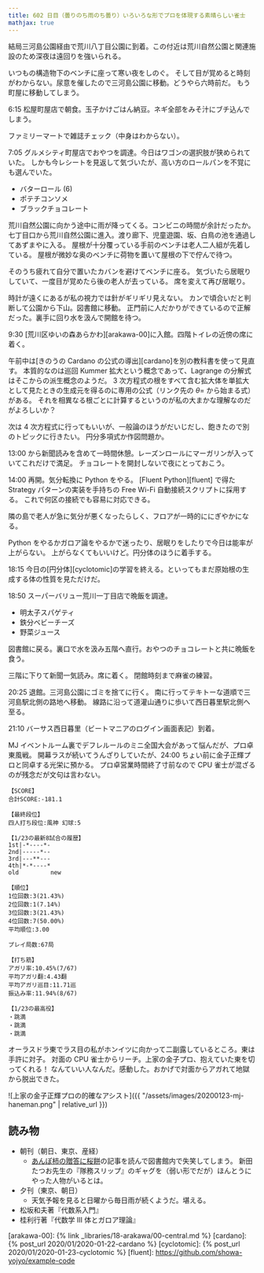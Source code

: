 ```yaml
---
title: 602 日目（曇りのち雨のち曇り）いろいろな形でプロを体現する素晴らしい雀士
mathjax: true
---
```


結局三河島公園経由で荒川八丁目公園に到着。この付近は荒川自然公園と関連施設のため深夜は遠回りを強いられる。

いつもの構造物下のベンチに座って寒い夜をしのぐ。
そして目が覚めると時刻がわからない。尿意を催したので三河島公園に移動。どうやら六時前だ。
もう町屋に移動してしまう。

6:15 松屋町屋店で朝食。玉子かけごはん納豆。ネギ全部をみそ汁にブチ込んでしまう。

ファミリーマートで雑誌チェック（中身はわからない）。

7:05 グルメシティ町屋店でおやつを調達。今日はワゴンの選択肢が狭められていた。
しかも今レシートを見返して気づいたが、高い方のロールパンを不覚にも選んでいた。

* バターロール (6)
* ポテチコンソメ
* ブラックチョコレート

荒川自然公園に向かう途中に雨が降ってくる。コンビニの時間が余計だったか。
七丁目口から荒川自然公園に進入。渡り廊下、児童遊園、坂、白鳥の池を通過してあずまやに入る。
屋根が十分覆っている手前のベンチは老人二人組が先着している。
屋根が微妙な奥のベンチに荷物を置いて屋根の下で佇んで待つ。

そのうち疲れて自分で置いたカバンを避けてベンチに座る。
気づいたら居眠りしていて、一度目が覚めたら後の老人が去っている。
席を変えて再び居眠り。

時計が遠くにあるが私の視力では針がギリギリ見えない。
カンで頃合いだと判断して公園から下山。図書館に移動。
正門前に人だかりができているので正解だった。裏手に回り水を汲んで開館を待つ。

9:30 [荒川区ゆいの森あらかわ][arakawa-00]に入館。四階トイレの近傍の席に着く。

午前中は[きのうの Cardano の公式の導出][cardano]を別の教科書を使って見直す。
本質的なのは巡回 Kummer 拡大という概念であって、Lagrange の分解式はそこからの派生概念のようだ。
3 次方程式の根をすべて含む拡大体を単拡大として見たときの生成元を得るのに専用の公式（リンク先の ${\theta =}$ から始まる式）がある。
それを相異なる根ごとに計算するというのが私の大まかな理解なのだがよろしいか？

次は 4 次方程式に行ってもいいが、一般論のほうがだいじだし、飽きたので別のトピックに行きたい。
円分多項式か作図問題か。

13:00 から新聞読みを含めて一時間休憩。レーズンロールにマーガリンが入っていてこれだけで満足。
チョコレートを開封しないで夜にとっておこう。

14:00 再開。気分転換に Python をやる。
[Fluent Python][fluent] で得た Strategy パターンの実装を手持ちの Free Wi-Fi 自動接続スクリプトに採用する。
これで何区の接続でも容易に対応できる。

隣の島で老人が急に気分が悪くなったらしく、フロアが一時的ににぎやかになる。

Python をやるかガロア論をやるかで迷ったり、居眠りをしたりで今日は能率が上がらない。
上がらなくてもいいけど。円分体のほうに着手する。

18:15 今日の[円分体][cyclotomic]の学習を終える。といってもまだ原始根の生成する体の性質を見ただけだ。

18:50 スーパーバリュー荒川一丁目店で晩飯を調達。

* 明太子スパゲティ
* 鉄分ベビーチーズ
* 野菜ジュース

図書館に戻る。裏口で水を汲み五階へ直行。おやつのチョコレートと共に晩飯を食う。

三階に下りて新聞一気読み。席に着く。
閉館時刻まで麻雀の練習。

20:25 退館。三河島公園にゴミを捨てに行く。
南に行ってテキトーな道順で三河島駅北側の路地へ移動。
線路に沿って道灌山通りに歩いて西日暮里駅北側へ至る。

21:10 バーサス西日暮里（ビートマニアのログイン画面表記）到着。

MJ イベントルーム裏でデフレルールのミニ全国大会があって悩んだが、プロ卓東風戦。
開幕ラスが続いてうんざりしていたが、24:00 ちょい前に金子正輝プロと同卓する光栄に預かる。
プロ卓営業時間終了寸前なので CPU 雀士が混ざるのが残念だが文句は言わない。

```text
【SCORE】
合計SCORE:-181.1

【最終段位】
四人打ち段位:風神 幻球:5

【1/23の最新8試合の履歴】
1st|-*----*-
2nd|-----*--
3rd|---**---
4th|*-*----*
old         new

【順位】
1位回数:3(21.43%)
2位回数:1(7.14%)
3位回数:3(21.43%)
4位回数:7(50.00%)
平均順位:3.00

プレイ局数:67局

【打ち筋】
アガリ率:10.45%(7/67)
平均アガリ翻:4.43翻
平均アガリ巡目:11.71巡
振込み率:11.94%(8/67)

【1/23の最高役】
・跳満
・跳満
・跳満
```

オーラスドラ東でラス目の私がホンイツに向かって二副露しているところ。東は手許に対子。
対面の CPU 雀士からリーチ。上家の金子プロ、抱えていた東を切ってくれる！
なんていい人なんだ。感動した。おかげで対面からアガれて地獄から脱出できた。

![上家の金子正輝プロの的確なアシスト]({{ "/assets/images/20200123-mj-haneman.png" | relative_url }})

## 読み物

* 朝刊（朝日、東京、産経）
  * [あんぽ柿の贈答に桜餅](https://t.co/jrOLoVBMQ7)の記事を読んで図書館内で失笑してしまう。
    新田たつお先生の『隊務スリップ』のギャグを（弱い形でだが）ほんとうにやった人物がいるとは。
* 夕刊（東京、朝日）
  * 天気予報を見ると日曜から毎日雨が続くようだ。堪える。
* 松坂和夫著『代数系入門』
* 桂利行著『代数学 III 体とガロア理論』

[arakawa-00]: {% link _libraries/18-arakawa/00-central.md %}
[cardano]: {% post_url 2020/01/2020-01-22-cardano %}
[cyclotomic]: {% post_url 2020/01/2020-01-23-cyclotomic %}
[fluent]: <https://github.com/showa-yojyo/example-code>
